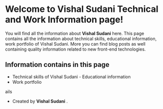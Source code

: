 
# Welcome to Vishal Sudani Technical and Work Information page!

You will find all the information about  **Vishal Sudani** here. This page contains all the information about technical skills, educational information, work portfolio of Vishal Sudani. More you can find blog posts as well containing quality information related to new front-end technologies.


## Information contains in this page

- Technical skills of Vishal Sudani - Educational information
- Work portfolio

ails
- Created by **Vishal Sudani** .
